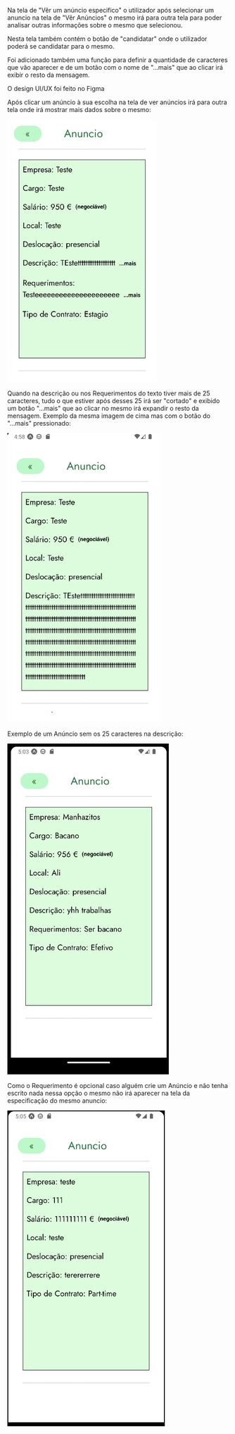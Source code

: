 Na tela de "Vêr um anúncio especifico" o utilizador após selecionar um anuncio na tela de "Vêr Anúncios" o mesmo irá para outra tela para poder analisar outras informações sobre o mesmo que selecionou.

Nesta tela também contém o botão de "candidatar" onde o utilizador poderá se candidatar para o mesmo.

Foi adicionado também uma função para definir a quantidade de caracteres que vão aparecer e de um botão com o nome de "...mais" que ao clicar irá exibir o resto da mensagem.

 O design UI/UX foi feito no Figma


Após clicar um anúncio à sua escolha na tela de ver anúncios irá para outra tela onde irá mostrar mais dados sobre o mesmo:

![image.png](../../../.attachments/image-04e6c027-ab64-42fa-9276-b234ba646659.png)

Quando na descrição ou nos Requerimentos do texto tiver mais de 25 caracteres, tudo o que estiver após desses 25 irá ser "cortado" e exibido um botão "...mais" que ao clicar no mesmo irá expandir o resto da mensagem. Exemplo da mesma imagem de cima mas com o botão do "...mais" pressionado:

![image.png](../../../.attachments/image-9f1f93e3-14bd-40b0-a748-fa13d92b3cf5.png)

Exemplo de um Anúncio sem os 25 caracteres na descrição: 

![image.png](../../../.attachments/image-ce71b3e9-a494-467a-9f34-8e6778993a2c.png)

Como o Requerimento é opcional caso alguém crie um Anúncio e não tenha escrito nada nessa opção o mesmo não irá aparecer na tela da especificação do mesmo anuncio:

![image.png](../../../.attachments/image-4319a33c-b2be-4dde-8bf9-fff2a340cf8d.png)
 




